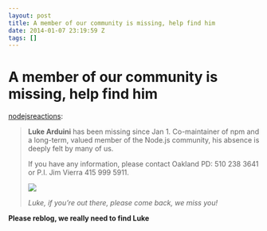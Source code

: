 ```yaml
---
layout: post
title: A member of our community is missing, help find him
date: 2014-01-07 23:19:59 Z
tags: []
---
```

# A member of our community is missing, help find him

[nodejsreactions](http://nodejsreactions.tumblr.com/post/72596728510/a-member-of-our-community-is-missing-help-find-him):

> **Luke Arduini** has been missing since Jan 1. Co-maintainer of npm and a long-term, valued member of the Node.js community, his absence is deeply felt by many of us.
> 
> If you have any information, please contact Oakland PD: 510 238 3641 or P.I. Jim Vierra 415 999 5911.
> 
> ![](https://66.media.tumblr.com/bdd7fa990354563b5c8b01d513d8f739/tumblr_inline_pk5pf2gOsz1snpcgy_540.jpg)
> 
> _Luke, if you’re out there, please come back, we miss you!_

**Please reblog, we really need to find Luke**
